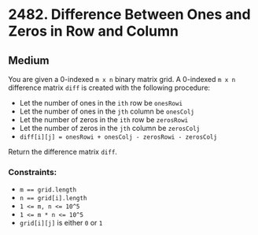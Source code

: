# 2482. Difference Between Ones and Zeros in Row and Column

## Medium

You are given a 0-indexed `m x n` binary matrix grid. A 0-indexed `m x n` difference matrix `diff` is created with the
following procedure:

- Let the number of ones in the `ith` row be `onesRowi`
- Let the number of ones in the `jth` column be `onesColj`
- Let the number of zeros in the `ith` row be `zerosRowi`
- Let the number of zeros in the `jth` column be `zerosColj`
- `diff[i][j] = onesRowi + onesColj - zerosRowi - zerosColj`

Return the difference matrix `diff`.

### Constraints:

- `m == grid.length`
- `n == grid[i].length`
- `1 <= m, n <= 10^5`
- `1 <= m * n <= 10^5`
- `grid[i][j]` is either `0` or `1`
